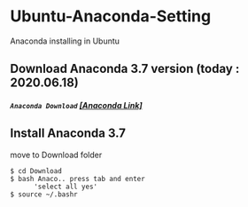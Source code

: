 # Ubuntu-Anaconda-Setting
Anaconda installing in Ubuntu

## Download Anaconda 3.7 version (today : 2020.06.18)
##### `Anaconda Download` [[Anaconda Link]](https://www.anaconda.com/products/individual)


## Install Anaconda 3.7
move to Download folder

    $ cd Download
    $ bash Anaco.. press tab and enter
          'select all yes'
    $ source ~/.bashr

